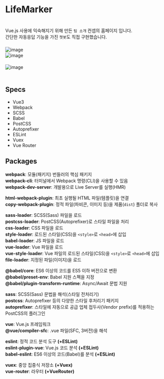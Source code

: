 # LifeMarker  
ㅤ  
Vue.js 사용에 익숙해지기 위해 만든 `팀 소개` 컨셉의 홈페이지 입니다.  
간단한 자동응답 기능을 가진 `챗봇`도 직접 구현했습니다.  
ㅤ  
![image](https://user-images.githubusercontent.com/79053495/150994713-180fd635-1b38-48eb-9dfc-20fcd3bcfa4c.png)
ㅤ  
![image](https://user-images.githubusercontent.com/79053495/150994845-e30d5d85-53f8-4f21-a14b-2965e5c92e4b.png)  
ㅤ  
![image](https://user-images.githubusercontent.com/79053495/150995157-de450be7-c2e1-496e-ab10-a44148c9dd50.png)  
ㅤ  
## Specs

- Vue3
- Webpack
- SCSS
- Babel
- PostCSS
- Autoprefixer
- ESLint
- Vuex
- Vue Router

## Packages

__webpack__: 모듈(패키지) 번들러의 핵심 패키지  
__webpack-cli__: 터미널에서 Webpack 명령(CLI)을 사용할 수 있음  
__webpack-dev-server__: 개발용으로 Live Server를 실행(HMR)  

__html-webpack-plugin__: 최초 실행될 HTML 파일(템플릿)을 연결  
__copy-webpack-plugin__: 정적 파일(파비콘, 이미지 등)을 제품(`dist`) 폴더로 복사  

__sass-loader__: SCSS(Sass) 파일을 로드  
__postcss-loader__: PostCSS(Autoprefixer)로 스타일 파일을 처리  
__css-loader__: CSS 파일을 로드  
__style-loader__: 로드된 스타일(CSS)을 `<style>`로 `<head>`에 삽입  
__babel-loader__: JS 파일을 로드  
__vue-loader__: Vue 파일을 로드  
__vue-style-loader__: Vue 파일의 로드된 스타일(CSS)을 `<style>`로 `<head>`에 삽입  
__file-loader__: 지정된 파일(이미지)을 로드  

__@babel/core__: ES6 이상의 코드를 ES5 이하 버전으로 변환  
__@babel/preset-env__: Babel 지원 스펙을 지정  
__@babel/plugin-transform-runtime__: Async/Await 문법 지원  

__sass__: SCSS(Sass) 문법을 해석(스타일 전처리기)  
__postcss__: Autoprefixer 등의 다양한 스타일 후처리기 패키지  
__autoprefixer__: 스타일에 자동으로 공급 업체 접두사(Vendor prefix)를 적용하는 PostCSS의 플러그인  

__vue__: Vue.js 프레임워크  
__@vue/compiler-sfc__: .vue 파일(SFC, 3버전)을 해석  

__eslint__: 정적 코드 분석 도구 __(+ESLint)__  
__eslint-plugin-vue__: Vue.js 코드 분석 __(+ESLint)__  
__babel-eslint__: ES6 이상의 코드(Babel)를 분석 __(+ESLint)__  

__vuex__: 중앙 집중식 저장소 __(+Vuex)__  
__vue-router__: 라우터 __(+VueRouter)__  


